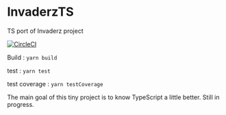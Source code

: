 # InvaderzTS
TS port of Invaderz project

[![CircleCI](https://circleci.com/gh/AnicetR/InvaderzTS.svg?style=svg)](https://circleci.com/gh/AnicetR/InvaderzTS)

Build : 
`yarn build`

test : 
`yarn test`

test coverage : 
`yarn testCoverage`

The main goal of this tiny project is to know TypeScript a little better.
Still in progress.
